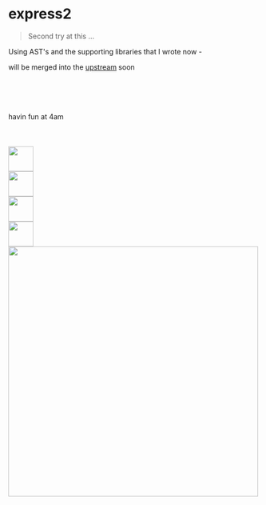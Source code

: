 # express2

> Second try at this ...

Using AST's and the supporting libraries that I wrote now -

will be merged into the [upstream](github.com/scottshotgg/express) soon


<br>
<br>
<br>
<br>
havin fun at 4am
<br>
<br>
<br>
<br>
<img src="https://upload.wikimedia.org/wikipedia/en/thumb/f/f5/RedBullEnergyDrink.svg/1200px-RedBullEnergyDrink.svg.png" width="50">
<br>
<img src="https://upload.wikimedia.org/wikipedia/en/thumb/f/f5/RedBullEnergyDrink.svg/1200px-RedBullEnergyDrink.svg.png" width="50">
<br>
<img src="https://upload.wikimedia.org/wikipedia/en/thumb/f/f5/RedBullEnergyDrink.svg/1200px-RedBullEnergyDrink.svg.png" width="50">
<br>
<img src="https://upload.wikimedia.org/wikipedia/en/thumb/f/f5/RedBullEnergyDrink.svg/1200px-RedBullEnergyDrink.svg.png" width="50">
<br>
<img src="https://upload.wikimedia.org/wikipedia/en/thumb/f/f5/RedBullEnergyDrink.svg/1200px-RedBullEnergyDrink.svg.png" width="500">
